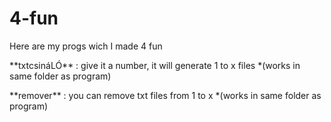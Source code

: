 # 4-fun
Here are my progs wich I made 4 fun
<p> **txtcsináLÓ** : give it a number, it will generate 1 to x files *(works in same folder as program)</p>
<p> **remover** : you can remove txt files from 1 to x *(works in same folder as program)</p>
